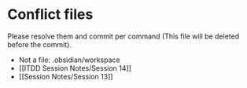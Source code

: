 # Conflict files
Please resolve them and commit per command (This file will be deleted before the commit).
- Not a file: .obsidian/workspace
- [[ITDD Session Notes/Session 14]]
- [[Session Notes/Session 13]]